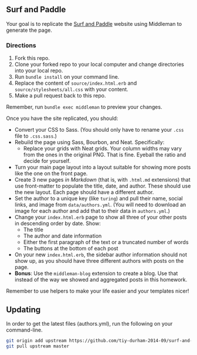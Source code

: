 ## Surf and Paddle

Your goal is to replicate the [Surf and Paddle](surf-and-paddle.png) website
using Middleman to generate the page.

### Directions

1. Fork this repo.
2. Clone your forked repo to your local computer and change directories into your local repo.
3. Run `bundle install` on your command line.
4. Replace the content of `source/index.html.erb` and
   `source/stylesheets/all.css` with your content.
5. Make a pull request back to this repo.

Remember, run `bundle exec middleman` to preview your changes.

Once you have the site replicated, you should:

* Convert your CSS to Sass. (You should only have to rename your `.css` file
  to `.css.sass`.)
* Rebuild the page using Sass, Bourbon, and Neat. Specifically:
  * Replace your grids with Neat grids. Your column widths may vary from the
    ones in the original PNG. That is fine. Eyeball the ratio and decide for
    yourself.
* Turn your main page layout into a layout suitable for showing
  more posts like the one on the front page.
* Create 3 new pages _in Markdown_ (that is, with `.html.md` extensions) that
  use front-matter to populate the title, date, and author. These should
  use the new layout. Each page should have a different author.
* Set the author to a unique key (like `turing`) and pull their name,
  social links, and image from `data/authors.yml`. (You will need to download an
  image for each author and add that to their data in `authors.yml`.)
* Change your `index.html.erb` page to show all three of your other posts
  in descending order by date. Show:
    * The title
    * The author and date information
    * Either the first paragraph of the text or a truncated number of words
    * The buttons at the bottom of each post
* On your new `index.html.erb`, the sidebar author information should not
  show up, as you should have three different authors with posts on the page.
* __Bonus__: Use the `middleman-blog` extension to create a blog. Use that
  instead of the way we showed and aggregated posts in this homework.

Remember to use helpers to make your life easier and your templates nicer!

## Updating

In order to get the latest files (authors.yml), run the following on your command-line.

```sh
git origin add upstream https://github.com/tiy-durham-2014-09/surf-and-paddle-middleman.git
git pull upstream master
```
